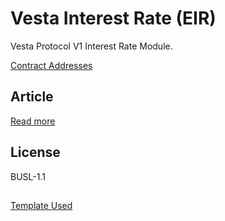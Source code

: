 # Vesta Interest Rate (EIR)

Vesta Protocol V1 Interest Rate Module.

[Contract Addresses](https://github.com/vesta-finance/Interest-Rate/tree/master/scripts/deployments)

## Article

[Read more](https://curia.vestafinance.xyz/t/introducing-the-vesta-reference-rate/137)

## License

BUSL-1.1

##

[Template Used](https://github.com/0xAtum/template-solidity-project)
